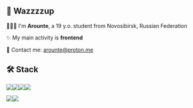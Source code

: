## 🥴 **Wazzzzup**

🧑🏼‍💻 I'm **Arounte**, a 19 y.o. student from Novosibirsk, Russian Federation

✨ My main activity is **frontend**

💌 Contact me: [arounte@proton.me](mailto:arounte@proton.me)


## 🛠 Stack

<img src="https://img.shields.io/badge/HTML5-E34F26?style=for-the-badge&logo=html5&logoColor=white"><img src="https://img.shields.io/badge/CSS3-1572B6?style=for-the-badge&logo=css3&logoColor=white"><img src="https://img.shields.io/badge/JavaScript-323330?style=for-the-badge&logo=javascript&logoColor=F7DF1E"><img src="https://img.shields.io/badge/Vue.js-35495E?style=for-the-badge&logo=vuedotjs&logoColor=4FC08D">

<img src="https://img.shields.io/badge/Python-FFD43B?style=for-the-badge&logo=python&logoColor=blue"><img src="https://img.shields.io/badge/Django-092E20?style=for-the-badge&logo=django&logoColor=green">
